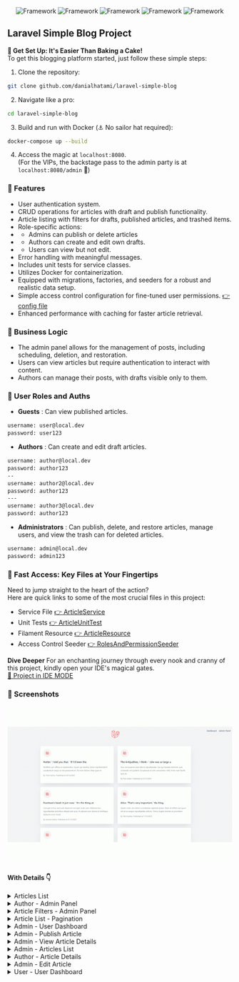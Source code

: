 <p align="center">
<img src="https://img.shields.io/badge/❤️-PHP_8.2-8A2BE2" alt="Framework">
<img src="https://img.shields.io/badge/Framework-Laravel_10-red" alt="Framework">
<img src="https://img.shields.io/badge/Admin Panel-FilamentPHP_3-FFBF00" alt="Framework">
<img src="https://img.shields.io/badge/Database-MySQL_8-blue" alt="Framework">
<img src="https://img.shields.io/badge/Cache-Redis-orange" alt="Framework">
</p>

## Laravel Simple Blog Project

<b> 🔧 Get Set Up: It's Easier Than Baking a Cake!</b><br>
To get this blogging platform started, just follow these simple steps:

1. Clone the repository:
```bash
git clone github.com/danialhatami/laravel-simple-blog
```
2. Navigate like a pro:
```bash
cd laravel-simple-blog
```
3. Build and run with Docker (⚓ No sailor hat required):
```bash
docker-compose up --build
```
4. Access the magic at `localhost:8080`.  
(For the VIPs, the backstage pass to the admin party is at `localhost:8080/admin` 🎉)


### 🌟 Features
- User authentication system.
- CRUD operations for articles with draft and publish functionality.
- Article listing with filters for drafts, published articles, and trashed items.
- Role-specific actions:
- - Admins can publish or delete articles
- - Authors can create and edit own drafts.
- - Users can view but not edit.
- Error handling with meaningful messages.
- Includes unit tests for service classes.
- Utilizes Docker for containerization.
- Equipped with migrations, factories, and seeders for a robust and realistic data setup.
- Simple access control configuration for fine-tuned user permissions. [👉 config file](https://github.com/danialhatami/laravel-simple-blog/blob/master/config/access_control.php) 
- Enhanced performance with caching for faster article retrieval.


### 📖 Business Logic
- The admin panel allows for the management of posts, including scheduling, deletion, and restoration.
- Users can view articles but require authentication to interact with content.
- Authors can manage their posts, with drafts visible only to them.


### 👥 User Roles and Auths
- <b>Guests</b> : Can view published articles.
```html
username: user@local.dev
password: user123
```
- <b>Authors</b> : Can create and edit draft articles.
```html
username: author@local.dev
password: author123
--
username: author2@local.dev
password: author123
---
username: author3@local.dev
password: author123
```
- <b>Administrators</b> : Can publish, delete, and restore articles, manage users, and view the trash can for deleted articles.
```html
username: admin@local.dev
password: admin123
```
### 📂 Fast Access: Key Files at Your Fingertips
Need to jump straight to the heart of the action?  
Here are quick links to some of the most crucial files in this project:
- Service File  [👉 ArticleService](https://github.com/danialhatami/laravel-simple-blog/blob/master/app/Services/ArticleService.php)
- Unit Tests  [👉 ArticleUnitTest](https://github.com/danialhatami/laravel-simple-blog/blob/master/tests/Unit/ArticleServiceTest.php)
- Filament Resource [👉 ArticleResource](https://github.com/danialhatami/laravel-simple-blog/tree/master/app/Filament/Resources)
- Access Control Seeder [👉 RolesAndPermissionSeeder](https://github.com/danialhatami/laravel-simple-blog/blob/master/database/seeders/RolesAndPermissionsSeeder.php)

<b>Dive Deeper</b> For an enchanting journey through every nook and cranny of this project, kindly open your IDE's magical gates.  
[👀 Project in IDE MODE](http://github.dev/danialhatami/laravel-simple-blog)

### 📸 Screenshots
![slider](/screenshots/slider.gif)

#### With Details 👇
<details>
  <summary>Articles List</summary>
  <img src="./screenshots/s1.png" alt="image-description"/>
</details>
<details>
  <summary>Author - Admin Panel</summary>
  <img src="./screenshots/s3.png" alt="image-description"/>
</details>
<details>
  <summary>Article Filters - Admin Panel</summary>
  <img src="./screenshots/s4.png" alt="image-description"/>
</details>
<details>
  <summary>Article List - Pagination</summary>
  <img src="./screenshots/s5.png" alt="image-description"/>
</details>
<details>
  <summary>Admin - User Dashboard</summary>
  <img src="./screenshots/s6.png" alt="image-description"/>
</details>
<details>
  <summary>Admin - Publish Article</summary>
  <img src="./screenshots/s7.png" alt="image-description"/>
</details>
<details>
  <summary>Admin - View Article Details</summary>
  <img src="./screenshots/s8.png" alt="image-description"/>
</details>
<details>
  <summary>Admin - Articles List</summary>
  <img src="./screenshots/s9.png" alt="image-description"/>
</details>
<details>
  <summary>Author - Article Details</summary>
  <img src="./screenshots/s10.png" alt="image-description"/>
</details>
<details>
  <summary>Admin - Edit Article</summary>
  <img src="./screenshots/s11.png" alt="image-description"/>
</details>
<details>
  <summary>User - User Dashboard</summary>
  <img src="./screenshots/s12.png" alt="image-description"/>
</details>
